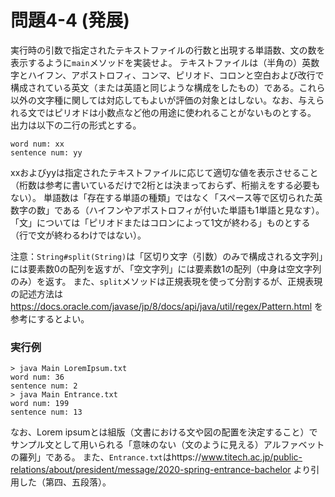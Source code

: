 # 問題4-4 (発展)

実行時の引数で指定されたテキストファイルの行数と出現する単語数、文の数を表示するように`main`メソッドを実装せよ。
テキストファイルは（半角の）英数字とハイフン、アポストロフィ、コンマ、ピリオド、コロンと空白および改行で構成されている英文（または英語と同じような構成をしたもの）である。これら以外の文字種に関しては対応してもよいが評価の対象とはしない。なお、与えられる文ではピリオドは小数点など他の用途に使われることがないものとする。
出力は以下の二行の形式とする。

    word num: xx
    sentence num: yy

xxおよびyyは指定されたテキストファイルに応じて適切な値を表示させること（桁数は参考に書いているだけで2桁とは決まっておらず、桁揃えをする必要もない）。
単語数は「存在する単語の種類」ではなく「スペース等で区切られた英数字の数」である（ハイフンやアポストロフィが付いた単語も1単語と見なす）。「文」については「ピリオドまたはコロンによって1文が終わる」ものとする（行で文が終わるわけではない）。


注意：`String#split(String)`は「区切り文字（引数）のみで構成される文字列」には要素数0の配列を返すが、「空文字列」には要素数1の配列（中身は空文字列のみ）を返す。
また、`split`メソッドは正規表現を使って分割するが、正規表現の記述方法は https://docs.oracle.com/javase/jp/8/docs/api/java/util/regex/Pattern.html を参考にするとよい。

### 実行例

    > java Main LoremIpsum.txt
    word num: 36
    sentence num: 2
    > java Main Entrance.txt
    word num: 199
    sentence num: 13


なお、Lorem ipsumとは組版（文書における文や図の配置を決定すること）でサンプル文として用いられる「意味のない（文のように見える）アルファベットの羅列」である。
また、`Entrance.txt`はhttps://www.titech.ac.jp/public-relations/about/president/message/2020-spring-entrance-bachelor より引用した（第四、五段落）。
